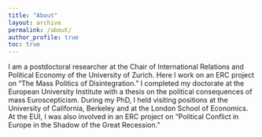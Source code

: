 ```yaml
---
title: "About"
layout: archive
permalink: /about/
author_profile: true
toc: true
---
```



I am a postdoctoral researcher at the Chair of International Relations and Political Economy of the University of Zurich. Here I work on an ERC project on “The Mass Politics of Disintegration.” I completed my doctorate at the European University Institute with a thesis on the political consequences of mass Euroscepticism. During my PhD, I held visiting positions at the University of California, Berkeley and at the London School of Economics. At the EUI, I was also involved in an ERC project on “Political Conflict in Europe in the Shadow of the Great Recession.”